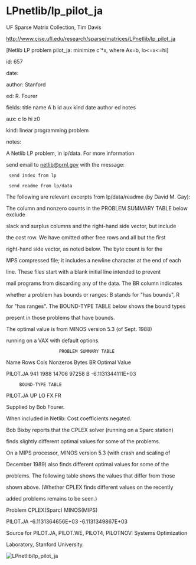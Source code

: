 # LPnetlib/lp_pilot_ja

 UF Sparse Matrix Collection, Tim Davis

 http://www.cise.ufl.edu/research/sparse/matrices/LPnetlib/lp_pilot_ja

 [Netlib LP problem pilot_ja: minimize c'*x, where Ax=b, lo<=x<=hi]

 id: 657

 date: 

 author: Stanford

 ed: R. Fourer

 fields: title name A b id aux kind date author ed notes

 aux: c lo hi z0

 kind: linear programming problem

 notes:

 A Netlib LP problem, in lp/data.  For more information                    

 send email to netlib@ornl.gov with the message:                           

                                                                           

 	 send index from lp                                                      

 	 send readme from lp/data                                                

                                                                           

 The following are relevant excerpts from lp/data/readme (by David M. Gay):

                                                                           

 The column and nonzero counts in the PROBLEM SUMMARY TABLE below exclude  

 slack and surplus columns and the right-hand side vector, but include     

 the cost row.  We have omitted other free rows and all but the first      

 right-hand side vector, as noted below.  The byte count is for the        

 MPS compressed file; it includes a newline character at the end of each   

 line.  These files start with a blank initial line intended to prevent    

 mail programs from discarding any of the data.  The BR column indicates   

 whether a problem has bounds or ranges:  B stands for "has bounds", R     

 for "has ranges".  The BOUND-TYPE TABLE below shows the bound types       

 present in those problems that have bounds.                               

                                                                           

 The optimal value is from MINOS version 5.3 (of Sept. 1988)               

 running on a VAX with default options.                                    

                                                                           

                        PROBLEM SUMMARY TABLE                              

                                                                           

 Name       Rows   Cols   Nonzeros    Bytes  BR      Optimal Value         

 PILOT.JA    941   1988    14706      97258  B    -6.1131344111E+03        

                                                                           

         BOUND-TYPE TABLE                                                  

 PILOT.JA   UP LO FX FR                                                    

                                                                           

 Supplied by Bob Fourer.                                                   

 When included in Netlib: Cost coefficients negated.                       

                                                                           

 Bob Bixby reports that the CPLEX solver (running on a Sparc station)      

 finds slightly different optimal values for some of the problems.         

 On a MIPS processor, MINOS version 5.3 (with crash and scaling of         

 December 1989) also finds different optimal values for some of the        

 problems.  The following table shows the values that differ from those    

 shown above.  (Whether CPLEX finds different values on the recently       

 added problems remains to be seen.)                                       

                                                                           

 Problem        CPLEX(Sparc)          MINOS(MIPS)                          

 PILOT.JA    -6.1131364656E+03    -6.1131349867E+03                        

                                                                           

 Source for PILOT.JA, PILOT.WE, PILOT4, PILOTNOV: Systems Optimization     

 Laboratory, Stanford University.                                          

                                                                           

![LPnetlib/lp_pilot_ja](http://yifanhu.net/GALLERY/GRAPHS/GIF_SMALL/LPnetlib@lp_pilot_ja.gif)
